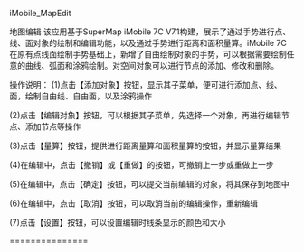 iMobile_MapEdit

地图编辑
	该应用基于SuperMap iMobile 7C V7.1构建，展示了通过手势进行点、线、面对象的绘制和编辑功能，以及通过手势进行距离和面积量算。iMobile 7C在原有点线面绘制手势基础上，新增了自由绘制对象的手势，可以根据需要绘制任意的曲线、弧面和涂鸦绘制。对空间对象可以进行节点的添加、修改和删除。

操作说明：
  (1)点击【添加对象】按钮，显示其子菜单，便可进行添加点、线、面，绘制自由线、自由面，以及涂鸦操作

  (2)点击【编辑对象】按钮，可以根据其子菜单，先选择一个对象，再进行编辑节点、添加节点等操作

  (3)点击【量算】按钮，提供进行距离量算和面积量算的按钮，并显示量算结果

  (4)在编辑中，点击【撤销】或【重做】的按钮，可撤销上一步或重做上一步
  
  (5)在编辑中，点击【确定】按钮，可以提交当前编辑的对象，将其保存到地图中

  (6)在编辑中，点击【取消】按钮，可以取消当前的编辑操作，重新编辑

  (7)点击【设置】按钮，可以设置编辑时线条显示的颜色和大小

===============
